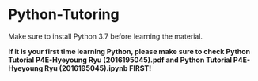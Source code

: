 # Python-Tutoring

Make sure to install Python 3.7 before learning the material.

**If it is your first time learning Python, please make sure to check Python Tutorial P4E-Hyeyoung Ryu (2016195045).pdf and Python Tutorial P4E-Hyeyoung Ryu (2016195045).ipynb FIRST!**

